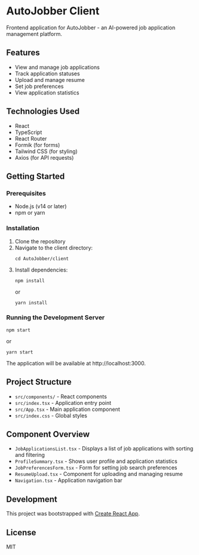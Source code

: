 # AutoJobber Client

Frontend application for AutoJobber - an AI-powered job application management platform.

## Features

- View and manage job applications
- Track application statuses
- Upload and manage resume
- Set job preferences
- View application statistics

## Technologies Used

- React
- TypeScript
- React Router
- Formik (for forms)
- Tailwind CSS (for styling)
- Axios (for API requests)

## Getting Started

### Prerequisites

- Node.js (v14 or later)
- npm or yarn

### Installation

1. Clone the repository
2. Navigate to the client directory:
   ```
   cd AutoJobber/client
   ```
3. Install dependencies:
   ```
   npm install
   ```
   or
   ```
   yarn install
   ```

### Running the Development Server

```
npm start
```
or
```
yarn start
```

The application will be available at http://localhost:3000.

## Project Structure

- `src/components/` - React components
- `src/index.tsx` - Application entry point
- `src/App.tsx` - Main application component
- `src/index.css` - Global styles

## Component Overview

- `JobApplicationsList.tsx` - Displays a list of job applications with sorting and filtering
- `ProfileSummary.tsx` - Shows user profile and application statistics
- `JobPreferencesForm.tsx` - Form for setting job search preferences
- `ResumeUpload.tsx` - Component for uploading and managing resume
- `Navigation.tsx` - Application navigation bar

## Development

This project was bootstrapped with [Create React App](https://github.com/facebook/create-react-app).

## License

MIT 